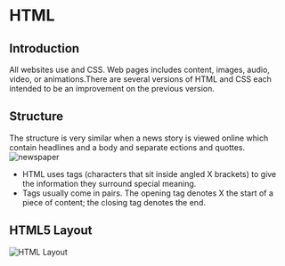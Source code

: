 # HTML
## Introduction
All websites use and CSS. Web pages includes content, images, audio, video, or animations.There are  several versions of HTML and CSS each intended to be an improvement on the previous version.
## Structure
The structure is very similar when a news story is viewed online which contain headlines and a body and separate ections and quottes. ![newspaper](https://www.google.com/url?sa=i&url=https%3A%2F%2Fwww.nytimes.com%2F2018%2F04%2F03%2Fus%2Fmartin-luther-king-assassination-archives.html&psig=AOvVaw2QMkKDnKFzpKWXpWa6dnn7&ust=1598360025914000&source=images&cd=vfe&ved=0CAIQjRxqFwoTCPCXz57xs-sCFQAAAAAdAAAAABAD)
* HTML uses tags (characters that sit inside angled  X brackets) to give the information they surround special meaning.
* Tags usually come in pairs. The opening tag denotes  X the start of a piece of content; the closing tag denotes the end.
## HTML5 Layout
![HTML Layout](https://i.ytimg.com/vi/Id0A7O5vgoI/hqdefault.jpg)